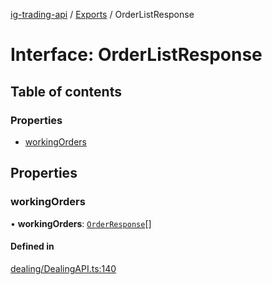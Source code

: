[ig-trading-api](../README.md) / [Exports](../modules.md) / OrderListResponse

# Interface: OrderListResponse

## Table of contents

### Properties

- [workingOrders](OrderListResponse.md#workingorders)

## Properties

### workingOrders

• **workingOrders**: [`OrderResponse`](OrderResponse.md)[]

#### Defined in

[dealing/DealingAPI.ts:140](https://github.com/bennycode/ig-trading-api/blob/c7d6810/src/dealing/DealingAPI.ts#L140)
